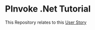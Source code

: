 # PInvoke .Net Tutorial

This Repository relates to this [User Story](https://zdi-jira.zeiss.com/browse/TADIIIS-688)

